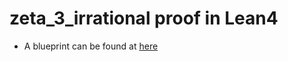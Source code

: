 # zeta_3_irrational proof in Lean4

- A blueprint can be found at [here](https://ahhwuhu.github.io/zeta_3_irrational/blueprint/)
